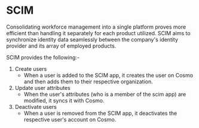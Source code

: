 # SCIM

Consolidating workforce management into a single platform proves more efficient than handling it separately for each product utilized. SCIM aims to synchronize identity data seamlessly between the company's identity provider and its array of employed products.

SCIM provides the following:-

1. Create users
   * When a user is added to the SCIM app, it creates the user on Cosmo and then adds them to their respective organization.
2. Update user attributes
   * When the user's attributes (who is a member of the scim app) are modified, it syncs it with Cosmo.
3. Deactivate users
   * When a user is removed from the SCIM app, it deactivates the respective user's account on Cosmo.
